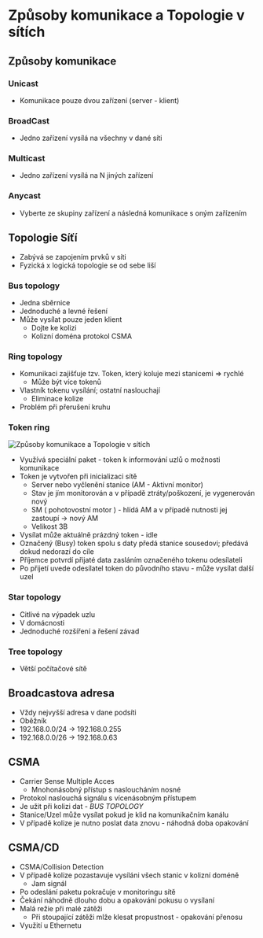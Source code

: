 
# Způsoby komunikace a Topologie v sítích

## Způsoby komunikace

### Unicast

- Komunikace pouze dvou zařízení (server - klient)

### BroadCast

- Jedno zařízení vysílá na všechny v dané síti

### Multicast

- Jedno zařízení vysílá na N jiných zařízení

### Anycast

- Vyberte ze skupiny zařízení a následná komunikace s oným zařízením

## Topologie Síťí

- Zabývá se zapojením prvků v síti
- Fyzická x logická topologie se od sebe liší

### Bus topology

- Jedna sběrnice
- Jednoduché a levné řešení
- Může vysílat pouze jeden klient
  - Dojte ke kolizi
  - Kolizní doména protokol CSMA

### Ring topology

- Komunikaci zajišťuje tzv. Token, který koluje mezi stanicemi => rychlé
  - Může být více tokenů
- Vlastník tokenu vysílání; ostatní naslouchají
  - Eliminace kolize
- Problém při přerušení kruhu

### Token ring

![Způsoby komunikace a Topologie v sítích](images/Způsoby%20komunikace%20a%20Topologie%20v%20sítích.jpeg)

- Využívá speciální paket - token k informování uzlů o možnosti komunikace
- Token je vytvořen při inicializaci sítě
  - Server nebo vyčlenění stanice (AM - Aktivní monitor)
  - Stav je jím monitorován a v případě ztráty/poškození, je vygenerován nový
  - SM ( pohotovostní motor ) - hlídá AM a v případě nutnosti jej zastoupí -> nový AM
  - Velikost 3B
- Vysílat může aktuálně prázdný token - idle
- Označený (Busy) token spolu s daty předá stanice sousedovi; předává dokud nedorazí do cíle
- Příjemce potvrdí přijaté data zasláním označeného tokenu odesílateli
- Po přijetí uvede odesílatel token do původního stavu - může vysílat další uzel

### Star topology

- Citlivé na výpadek uzlu
- V domácnosti
- Jednoduché rozšíření a řešení závad

### Tree topology

- Větší počítačové sítě

## Broadcastova adresa

- Vždy nejvyšší adresa v dane podsíti
- Oběžník
- 192.168.0.0/24 -> 192.168.0.255
- 192.168.0.0/26 -> 192.168.0.63

## CSMA

- Carrier Sense Multiple Acces
  - Mnohonásobný přístup s nasloucháním nosné
- Protokol naslouchá signálu s vícenásobným přístupem
- Je užit při kolizi dat - *BUS TOPOLOGY*
- Stanice/Uzel může vysílat pokud je klid na komunikačním kanálu
- V případě kolize je nutno poslat data znovu - náhodná doba opakování

## CSMA/CD

- CSMA/Collision Detection
- V případě kolize pozastavuje vysíláni všech stanic v kolizní doméně
  - Jam signál
- Po odeslání paketu pokračuje v monitoringu sítě
- Čekání náhodně dlouho dobu a opakování pokusu o vysílaní
- Malá režie při malé zátěži
  - Při stoupající zátěži mlže klesat propustnost - opakování přenosu
- Využití u Ethernetu
